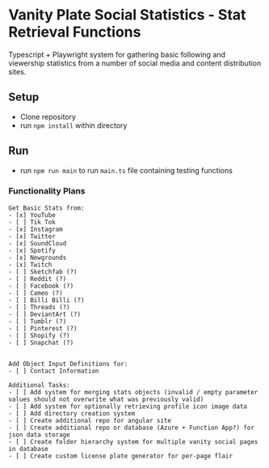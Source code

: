 # Vanity Plate Social Statistics - Stat Retrieval Functions

Typescript + Playwright system for gathering basic following and viewership statistics from a number of social media and content distribution sites.

## Setup

-   Clone repository
-   run `npm install` within directory

## Run

-   run `npm run main` to run `main.ts` file containing testing functions

### Functionality Plans

    Get Basic Stats from:
    - [x] YouTube
    - [ ] Tik Tok
    - [x] Instagram
    - [x] Twitter
    - [x] SoundCloud
    - [x] Spotify
    - [x] Newgrounds
    - [x] Twitch
    - [ ] Sketchfab (?)
    - [ ] Reddit (?)
    - [ ] Facebook (?)
    - [ ] Cameo (?)
    - [ ] Billi Billi (?)
    - [ ] Threads (?)
    - [ ] DeviantArt (?)
    - [ ] Tumblr (?)
    - [ ] Pinterest (?)
    - [ ] Shopify (?)
    - [ ] Snapchat (?)


    Add Object Input Definitions for:
    - [ ] Contact Information

    Additional Tasks:
    - [ ] Add system for merging stats objects (invalid / empty parameter values should not overwrite what was previously valid)
    - [ ] Add system for optionally retrieving profile icon image data
    - [ ] Add directory creation system
    - [ ] Create additional repo for angular site
    - [ ] Create additional repo or database (Azure + Function App?) for json data storage
    - [ ] Create folder hierarchy system for multiple vanity social pages in database
    - [ ] Create custom license plate generator for per-page flair
